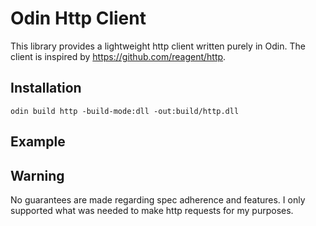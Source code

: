 # Odin Http Client
This library provides a lightweight http client written purely in Odin. The client is inspired by https://github.com/reagent/http.

## Installation
```
odin build http -build-mode:dll -out:build/http.dll
```

## Example

## Warning
No guarantees are made regarding spec adherence and features. I only supported what was needed to make http requests for my purposes.